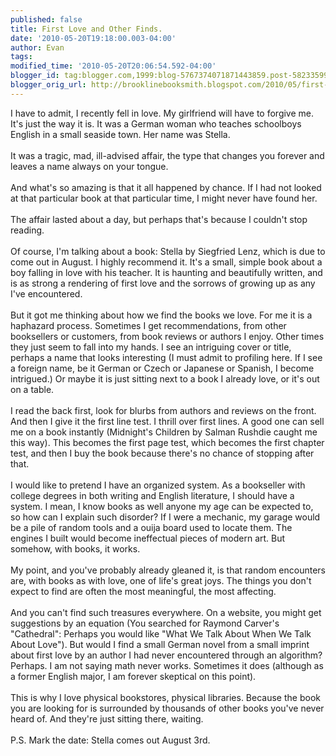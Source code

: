 ```yaml
---
published: false
title: First Love and Other Finds.
date: '2010-05-20T19:18:00.003-04:00'
author: Evan
tags: 
modified_time: '2010-05-20T20:06:54.592-04:00'
blogger_id: tag:blogger.com,1999:blog-5767374071871443859.post-5823359986936413097
blogger_orig_url: http://brooklinebooksmith.blogspot.com/2010/05/first-love-and-other-finds.html
---
```


I have to admit, I recently fell in love. My girlfriend will have to forgive me. It's just the way it is. It was a German woman who teaches schoolboys English in a small seaside town. Her name was Stella.<br /><br />It was a tragic, mad, ill-advised affair, the type that changes you forever and leaves a name always on your tongue.<br /><br />And what's so amazing is that it all happened by chance. If I had not looked at that particular book at that particular time, I might never have found her.<br /><br />The affair lasted about a day, but perhaps that's because I couldn't stop reading.<br /><br />Of course, I'm talking about a book: Stella by Siegfried Lenz, which is due to come out in August. I highly recommend it. It's a small, simple book about a boy falling in love with his teacher. It is haunting and beautifully written, and is as strong a rendering of first love and the sorrows of growing up as any I've encountered.<br /><br />But it got me thinking about how we find the books we love. For me it is a haphazard process. Sometimes I get recommendations, from other booksellers or customers, from book reviews or authors I enjoy. Other times they just seem to fall into my hands. I see an intriguing cover or title, perhaps a name that looks interesting (I must admit to profiling here. If I see a foreign name, be it German or Czech or Japanese or Spanish, I become intrigued.) Or maybe it is just sitting next to a book I already love, or it's out on a table.<br /><br />I read the back first, look for blurbs from authors and reviews on the front. And then I give it the first line test. I thrill over first lines. A good one can sell me on a book instantly (Midnight's Children by Salman Rushdie caught me this way). This becomes the first page test, which becomes the first chapter test, and then I buy the book because there's no chance of stopping after that.<br /><br />I would like to pretend I have an organized system. As a bookseller with college degrees in both writing and English literature, I should have a system. I mean, I know books as well anyone my age can be expected to, so how can I explain such disorder? If I were a mechanic, my garage would be a pile of random tools and a ouija board used to locate them. The engines I built would become ineffectual pieces of modern art. But somehow, with books, it works.<br /><br />My point, and you've probably already gleaned it, is that random encounters are, with books as with love, one of life's great joys. The things you don't expect to find are often the most meaningful, the most affecting.<br /><br />And you can't find such treasures everywhere. On a website, you might get suggestions by an equation (You searched for Raymond Carver's "Cathedral": Perhaps you would like "What We Talk About When We Talk About Love"). But would I find a small German novel from a small imprint about first love by an author I had never encountered through an algorithm? Perhaps. I am not saying math never works. Sometimes it does (although as a former English major, I am forever skeptical on this point).<br /><br />This is why I love physical bookstores, physical libraries. Because the book you are looking for is surrounded by thousands of other books you've never heard of. And they're just sitting there, waiting.<br /><br />P.S. Mark the date: Stella comes out August 3rd.